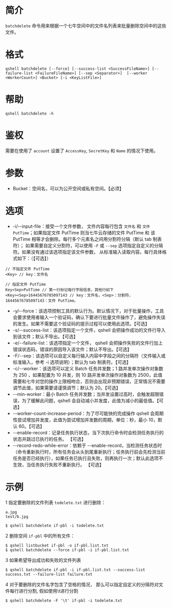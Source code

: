 # 简介
`batchdelete` 命令用来根据一个七牛空间中的文件名列表来批量删除空间中的这些文件。

# 格式
```
qshell batchdelete [--force] [--success-list <SuccessFileName>] [--failure-list <FailureFileName>] [--sep <Separator>]  [--worker <WorkerCount>] <Bucket> [-i <KeyListFile>]
```

# 帮助
```
qshell batchdelete -h
```

# 鉴权
需要在使用了 `account` 设置了 `AccessKey`, `SecretKey` 和 `Name` 的情况下使用。

# 参数
- Bucket：空间名，可以为公开空间或私有空间。【必须】

# 选项
- -i/--input-file：接受一个文件参数， 文件内容每行包含 `文件名` 和 `文件 PutTime`；如果指定文件 PutTime 则当七牛云存储的文件 PutTime 和 该 PutTime 相等才会删除。每行多个元素名之间用分割符分隔（默认 tab 制表符）； 如果需要自定义分割符，可以使用 `-F` 或 `--sep` 选项指定自定义的分隔符。如果没有通过该选项指定该文件参数， 从标准输入读取内容。每行具体格式如下：（【可选】）
```
// 不指定文件 PutTime
<Key> // key：文件名

// 指定文件 PutTime
Key<Sep>PutTime // 第一行标记每行字段信息，其他行如下
<Key><Sep>16445676785097143 // key：文件名，<Sep>：分割符，16445676785097143：文件 PutTime。
```
- -y/--force：该选项控制工具的默认行为。默认情况下，对于批量操作，工具会要求使用者输入一个验证码，确认下要进行批量文件操作了，避免操作失误的发生。如果不需要这个验证码的提示过程可以使用此选项。【可选】
- -s/--success-list：该选项指定一个文件，qshell 会把操作成功的文件行导入到该文件；默认不导出。【可选】
- -e/--failure-list：该选项指定一个文件， qshell 会把操作失败的文件行加上错误状态码，错误的原因导入该文件；默认不导出。【可选】
- -F/--sep：该选项可以自定义每行输入内容中字段之间的分隔符（文件输入或标准输入，参考 -i 选项说明）；默认为 tab 制表符。【可选】
- -c/--worker：该选项可以定义 Batch 任务并发数；1 路并发单次操作对象数为 250 ，如果配置为 10 并发，则 10 路并发单次操作对象数为 2500，此值需要和七牛对您的操作上限相吻合，否则会出现非预期错误，正常情况不需要调节此值，如果需要请谨慎调节；默认为 20。【可选】
- --min-worker：最小 Batch 任务并发数；当并发设置过高时，会触发超限错误，为了缓解此问题，qshell 会自动减小并发度，此值为减小的最低值。【可选】
- --worker-count-increase-period：为了尽可能快的完成操作 qshell 会周期性尝试增加并发度，此值为尝试增加并发数的周期，单位：秒，最小 10，默认 60。【可选】
- --enable-record：记录任务执行状态，当下次执行命令时会检测任务执行的状态并跳过已执行的任务。 【可选】
- --record-redo-while-error：依赖于 --enable-record，当检测任务状态时（命令重新执行时，所有任务会从头到尾重新执行；任务执行前会先检测当前任务是否已经执行），如果任务已执行且失败，则再执行一次；默认此选项不生效，当任务执行失败不重新执行。 【可选】

# 示例
1 指定要删除的文件列表 `todelete.txt` 进行删除：
```
a.jpg
test/b.jpg
```

```
$ qshell batchdelete if-pbl -i todelete.txt
```

2 删除空间 `if-pbl` 中的所有文件：
```
$ qshell listbucket if-pbl -o if-pbl.list.txt
$ qshell batchdelete --force if-pbl -i if-pbl.list.txt
```

3 如果希望导出成功和失败的文件列表
```
$ qshell batchdelete if-pbl -i if-pbl.list.txt --success-list success.txt --failure-list failure.txt
```

4 对于要删除的文件名字包含了空格的情况， 那么可以指定自定义的分隔符对文件每行进行分割, 假如使用\t进行分割
```
$ qshell batchdelete -F '\t' if-pbl -i todelete.txt
```
